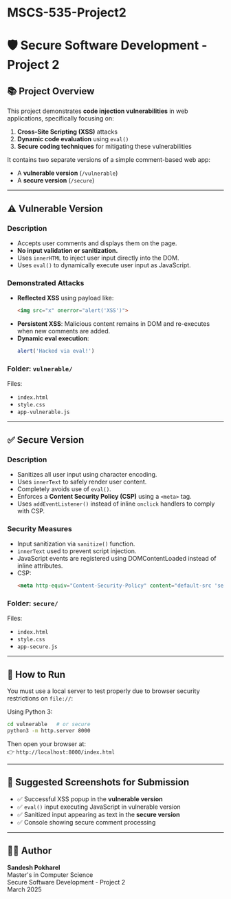 # MSCS-535-Project2
# 🛡️ Secure Software Development - Project 2

## 📚 Project Overview

This project demonstrates **code injection vulnerabilities** in web applications, specifically focusing on:

1. **Cross-Site Scripting (XSS)** attacks
2. **Dynamic code evaluation** using `eval()`
3. **Secure coding techniques** for mitigating these vulnerabilities

It contains two separate versions of a simple comment-based web app:
- A **vulnerable version** (`/vulnerable`)
- A **secure version** (`/secure`)

---

## ⚠️ Vulnerable Version

### Description
- Accepts user comments and displays them on the page.
- **No input validation or sanitization.**
- Uses `innerHTML` to inject user input directly into the DOM.
- Uses `eval()` to dynamically execute user input as JavaScript.

### Demonstrated Attacks
- **Reflected XSS** using payload like:
  ```html
  <img src="x" onerror="alert('XSS')">
  ```
- **Persistent XSS**: Malicious content remains in DOM and re-executes when new comments are added.
- **Dynamic eval execution**:
  ```js
  alert('Hacked via eval!')
  ```

### Folder: `vulnerable/`
Files:
- `index.html`
- `style.css`
- `app-vulnerable.js`

---

## ✅ Secure Version

### Description
- Sanitizes all user input using character encoding.
- Uses `innerText` to safely render user content.
- Completely avoids use of `eval()`.
- Enforces a **Content Security Policy (CSP)** using a `<meta>` tag.
- Uses `addEventListener()` instead of inline `onclick` handlers to comply with CSP.

### Security Measures
- Input sanitization via `sanitize()` function.
- `innerText` used to prevent script injection.
- JavaScript events are registered using DOMContentLoaded instead of inline attributes.
- CSP: 
  ```html
  <meta http-equiv="Content-Security-Policy" content="default-src 'self'; script-src 'self';">
  ```

### Folder: `secure/`
Files:
- `index.html`
- `style.css`
- `app-secure.js`

---

## 🧪 How to Run

You must use a local server to test properly due to browser security restrictions on `file://`:

Using Python 3:
```bash
cd vulnerable   # or secure
python3 -m http.server 8000
```

Then open your browser at:  
👉 `http://localhost:8000/index.html`

---

## 📸 Suggested Screenshots for Submission

- ✅ Successful XSS popup in the **vulnerable version**
- ✅ `eval()` input executing JavaScript in vulnerable version
- ✅ Sanitized input appearing as text in the **secure version**
- ✅ Console showing secure comment processing

---

## 👨‍💻 Author

**Sandesh Pokharel**  
Master's in Computer Science  
Secure Software Development - Project 2  
March 2025
